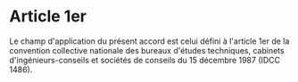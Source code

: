 # Article 1er

  
Le champ d'application du présent accord est celui défini à l'article 1er de la convention collective nationale des bureaux d'études techniques, cabinets d'ingénieurs-conseils et sociétés de conseils du 15 décembre 1987 (IDCC 1486).

